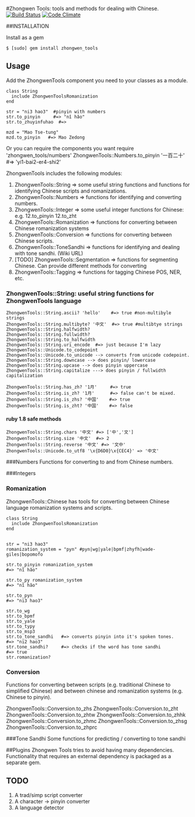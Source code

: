 #Zhongwen Tools: tools and methods for dealing with Chinese.
[![Build
Status](https://travis-ci.org/stevendaniels/zhongwen_tools.png?branch=master)](https://travis-ci.org/stevendaniels/zhongwen_tools) [![Code Climate](https://codeclimate.com/github/stevendaniels/zhongwen_tools.png)](https://codeclimate.com/github/stevendaniels/zhongwen_tools)

##INSTALLATION

Install as a gem

    $ [sudo] gem install zhongwen_tools

## Usage

Add the ZhongwenTools component you need to your classes as a module.

    class String
      include ZhongwenToolsRomanization
    end

    str = "ni3 hao3"  #pinyin with numbers
    str.to_pinyin     #=> "nǐ hǎo"
    str.to_zhuyinfuhao  #=>

    mzd = "Mao Tse-tung"
    mzd.to_pinyin   #=> Mao Zedong

Or you can require the components you want
    require 'zhongwen_tools/numbers'
    ZhongwenTools::Numbers.to_pinyin '一百二十' #=> 'yi1-bai2-er4-shi2'

ZhongwenTools includes the following modules:

1. ZhongwenTools::String => some useful string functions and functions for identifying Chinese scripts and romanizations.
2. ZhongwenTools::Numbers => functions for identifying and converting numbers.
3. ZhongwenTools::Integer => some useful integer functions for Chinese:
   e.g. 12.to_pinyin 12.to_zht
4. ZhongwenTools::Romanization => functions for converting between Chinese romanization systems
5. ZhongwenTools::Conversion => functions for converting between Chinese scripts.
6. ZhongwenTools::ToneSandhi => functions for identifying and dealing with tone sandhi. (Wiki URL)
7. [TODO] ZhongwenTools::Segmentation => functions for segmenting Chinese. Can provide different methods for converting
8. ZhongwenTools::Tagging => functions for tagging Chinese POS, NER, etc.
  
  
### ZhongwenTools::String: useful string functions for ZhongwenTools language
    ZhongwenTools::String.ascii? 'hello'    #=> true #non-multibyle strings
    ZhongwenTools::String.multibyte? '中文'  #=> true #multibtye strings
    ZhongwenTools::String.halfwidth? 
    ZhongwenTools::String.fullwidth?
    ZhongwenTools::String.to_halfwidth
    ZhongwenTools::String.uri_encode  #=> just because I'm lazy
    ZhongwenTools::Unicode.to_codepoint
    ZhongwenTools::Unicode.to_unicode --> converts from unicode codepoint.
    ZhongwenTools::String.downcase --> does pinyin/ lowercase
    ZhongwenTools::String.upcase --> does pinyin uppercase
    ZhongwenTools::String.capitalize ---> does pinyin / fullwidth capitalization

    ZhongwenTools::String.has_zh? '1月'     #=> true 
    ZhongwenTools::String.is_zh? '1月'      #=> false can't be mixed.
    ZhongwenTools::String.is_zhs? '中国'    #=> true
    ZhongwenTools::String.is_zht? '中国'    #=> false

#### ruby 1.8 safe methods 
    ZhongwenTools::String.chars '中文' #=> ['中','文']
    ZhongwenTools::String.size '中文'  #=> 2
    ZhongwenTools::String.reverse '中文' #=> '文中'
    ZhongwenTools::Unicode.to_utf8 '\x{D6D0}\x{CEC4}' => '中文'


###Numbers
Functions for converting to and from Chinese numbers.

###Integers

### Romanization
ZhongwenTools::Chinese has tools for converting between Chinese language romanization systems and
scripts.

    class String
      include ZhongwenToolsRomanization
    end


    str = "ni3 hao3"
    romanization_system = "pyn" #pyn|wg|yale|bpmf|zhyfh|wade-giles|bopomofo

    str.to_pinyin romanization_system   
    #=> "nǐ hǎo"

    str.to_py romanization_system
    #=> "nǐ hǎo"

    str.to_pyn
    #=> "ni3 hao3"

    str.to_wg
    str.to_bpmf
    str.to_yale
    str.to_typy
    str.to_msp3
    str.to_tone_sandhi   #=> converts pinyin into it's spoken tones.
    #=> "ni2 hao3"
    str.tone_sandhi?     #=> checks if the word has tone sandhi
    #=> true
    str.romanization?

### Conversion
Functions for converting between scripts (e.g. traditional Chinese to
simplified Chinese) and between chinese and romanization systems (e.g.
Chinese to pinyin).

ZhongwenTools::Conversion.to_zhs
ZhongwenTools::Conversion.to_zht
ZhongwenTools::Conversion.to_zhtw
ZhongwenTools::Conversion.to_zhhk
ZhongwenTools::Conversion.to_zhmc
ZhongwenTools::Conversion.to_zhsg
ZhongwenTools::Conversion.to_zhprc


###Tone Sandhi
Some functions for predicting / converting to tone sandhi

##Plugins
Zhongwen Tools tries to avoid having many dependencies. Functionality
that requires an external dependency is packaged as a separate gem.

## TODO
1. A trad/simp script converter
2. A character -> pinyin converter
3. A language detector
